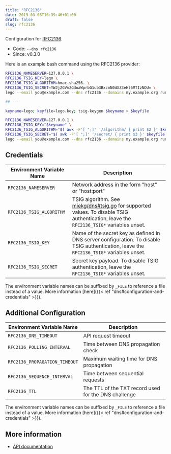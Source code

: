```yaml
---
title: "RFC2136"
date: 2019-03-03T16:39:46+01:00
draft: false
slug: rfc2136
---
```


<!-- THIS DOCUMENTATION IS AUTO-GENERATED. PLEASE DO NOT EDIT. -->
<!-- providers/dns/rfc2136/rfc2136.toml -->
<!-- THIS DOCUMENTATION IS AUTO-GENERATED. PLEASE DO NOT EDIT. -->


Configuration for [RFC2136](https://www.rfc-editor.org/rfc/rfc2136.html).


<!--more-->

- Code: `--dns rfc2136`
- Since: v0.3.0


Here is an example bash command using the RFC2136 provider:

```bash
RFC2136_NAMESERVER=127.0.0.1 \
RFC2136_TSIG_KEY=lego \
RFC2136_TSIG_ALGORITHM=hmac-sha256. \
RFC2136_TSIG_SECRET=YWJjZGVmZGdoaWprbG1ub3BxcnN0dXZ3eHl6MTIzNDU= \
lego --email you@example.com --dns rfc2136 --domains my.example.org run

## ---

keyname=lego; keyfile=lego.key; tsig-keygen $keyname > $keyfile

RFC2136_NAMESERVER=127.0.0.1 \
RFC2136_TSIG_KEY="$keyname" \
RFC2136_TSIG_ALGORITHM="$( awk -F'[ ";]' '/algorithm/ { print $2 }' $keyfile )." \
RFC2136_TSIG_SECRET="$( awk -F'[ ";]' '/secret/ { print $3 }' $keyfile )" \
lego --email you@example.com --dns rfc2136 --domains my.example.org run
```




## Credentials

| Environment Variable Name | Description |
|-----------------------|-------------|
| `RFC2136_NAMESERVER` | Network address in the form "host" or "host:port" |
| `RFC2136_TSIG_ALGORITHM` | TSIG algorithm. See [miekg/dns#tsig.go](https://github.com/miekg/dns/blob/master/tsig.go) for supported values. To disable TSIG authentication, leave the `RFC2136_TSIG*` variables unset. |
| `RFC2136_TSIG_KEY` | Name of the secret key as defined in DNS server configuration. To disable TSIG authentication, leave the `RFC2136_TSIG*` variables unset. |
| `RFC2136_TSIG_SECRET` | Secret key payload. To disable TSIG authentication, leave the` RFC2136_TSIG*` variables unset. |

The environment variable names can be suffixed by `_FILE` to reference a file instead of a value.
More information [here]({{< ref "dns#configuration-and-credentials" >}}).


## Additional Configuration

| Environment Variable Name | Description |
|--------------------------------|-------------|
| `RFC2136_DNS_TIMEOUT` | API request timeout |
| `RFC2136_POLLING_INTERVAL` | Time between DNS propagation check |
| `RFC2136_PROPAGATION_TIMEOUT` | Maximum waiting time for DNS propagation |
| `RFC2136_SEQUENCE_INTERVAL` | Time between sequential requests |
| `RFC2136_TTL` | The TTL of the TXT record used for the DNS challenge |

The environment variable names can be suffixed by `_FILE` to reference a file instead of a value.
More information [here]({{< ref "dns#configuration-and-credentials" >}}).




## More information

- [API documentation](https://www.rfc-editor.org/rfc/rfc2136.html)

<!-- THIS DOCUMENTATION IS AUTO-GENERATED. PLEASE DO NOT EDIT. -->
<!-- providers/dns/rfc2136/rfc2136.toml -->
<!-- THIS DOCUMENTATION IS AUTO-GENERATED. PLEASE DO NOT EDIT. -->
